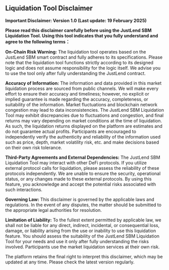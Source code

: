 ## **Liquidation Tool Disclaimer**

**Important Disclaimer: Version 1.0 (Last update: 19 February 2025)**

**Please read this disclaimer carefully before using the JustLend SBM Liquidation Tool. Using this tool indicates that you fully understand and agree to the following terms：**

**On-Chain Risk Warning:** The liquidation tool operates based on the JustLend SBM smart contract and fully adheres to its specifications. Please note that the liquidation tool functions strictly according to its designed logic and does not assume responsibility for the logic itself. We advise you to use the tool only after fully understanding the JustLend contract.

**Accuracy of Information:** The information and data provided in this market liquidation process are sourced from public channels. We will make every effort to ensure their accuracy and timeliness; however, no explicit or implied guarantee is made regarding the accuracy, completeness, or suitability of the information. Market fluctuations and blockchain network congestion may lead to data inconsistencies. The JustLend SBM Liquidation Tool may exhibit discrepancies due to fluctuations and congestion, and final returns may vary depending on market conditions at the time of liquidation. As such, the liquidation returns displayed on the platform are estimates and do not guarantee actual profits. Participants are encouraged to independently verify the authenticity and reliability of the information used such as price, depth, market volatility risk, etc. and make decisions based on their own risk tolerance.

**Third-Party Agreements and External Dependencies:** The JustLend SBM Liquidation Tool may interact with other DeFi protocols. If you utilize external protocol calls for liquidation, please assess the reliability of these protocols independently. We are unable to ensure the security, operational status, or any changes made to these external protocols. By using this feature, you acknowledge and accept the potential risks associated with such interactions.

**Governing Law:** This disclaimer is governed by the applicable laws and regulations. In the event of any disputes, the matter should be submitted to the appropriate legal authorities for resolution.

**Limitation of Liability:** To the fullest extent permitted by applicable law, we shall not be liable for any direct, indirect, incidental, or consequential loss, damage, or liability arising from the use or inability to use this liquidation feature. You should assess the suitability of the JustLend SBM Liquidation Tool for your needs and use it only after fully understanding the risks involved. Participants use the market liquidation services at their own risk.

The platform retains the final right to interpret this disclaimer, which may be updated at any time. Please check the latest version regularly.



